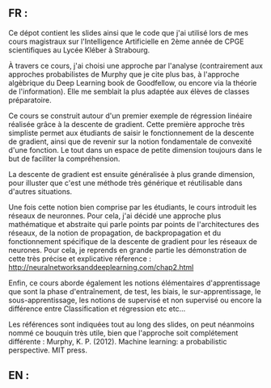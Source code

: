 ## **FR :**

Ce dépot contient les slides ainsi que le code que j'ai utilisé lors de mes cours magistraux sur l'Intelligence Artificielle en 2ème année de CPGE scientifiques au Lycée Kléber à Strabourg.

À travers ce cours, j'ai choisi une approche par l'analyse (contrairement aux approches probabilistes de Murphy que je cite plus bas, à l'approche algèbrique du Deep Learning book de Goodfellow, ou encore via la théorie de l'information). Elle me semblait la plus adaptée aux élèves de classes préparatoire.

Ce cours se construit autour d'un premier exemple de régression linéaire réalisée grâce à la descente de gradient. Cette première approche très simpliste permet aux étudiants de saisir le fonctionnement de la descente de gradient, ainsi que de revenir sur la notion fondamentale de convexité d'une fonction. Le tout dans un espace de petite dimension toujours dans le but de faciliter la compréhension.

La descente de gradient est ensuite généralisée à plus grande dimension, pour illuster que c'est une méthode très générique et réutilisable dans d'autres situations. 

Une fois cette notion bien comprise par les étudiants, le cours introduit les réseaux de neuronnes. Pour cela, j'ai décidé une approche plus mathématique et abstraite qui parle points par points de l'architectures des réseaux, de la notion de propagation, de backpropagation et du fonctionnement spécifique de la descente de gradient pour les réseaux de neurones. Pour cela, je reprends en grande partie les démonstration de cette très précise et explicative réference : http://neuralnetworksanddeeplearning.com/chap2.html

Enfin, ce cours aborde également les notions élémentaires d'apprentissage que sont la phase d'entraînement, de test, les biais, le sur-apprentissage, le sous-apprentissage, les notions de supervisé et non supervisé ou encore la différence entre Classification et régression etc etc...

Les références sont indiquées tout au long des slides, on peut néanmoins nommé ce bouquin très utile, bien que l'approche soit complétement différente : Murphy, K. P. (2012). Machine learning: a probabilistic perspective. MIT press.


## **EN :**
